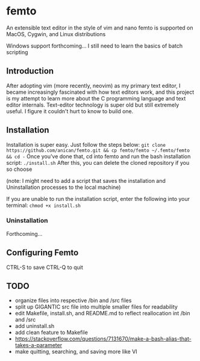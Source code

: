 # femto
An extensible text editor in the style of vim and nano
femto is supported on MacOS, Cygwin, and Linux distributions

Windows support forthcoming... I still need to learn the basics of batch scripting

## Introduction
After adopting vim (more recently, neovim) as my primary text editor, I became increasingly fascinated with how
text editors work, and this project is my attempt to learn more about the C programming
language and text editor internals. Text-editor technology is super old but still extremely
useful. I figure it couldn't hurt to know to build one.

## Installation
Installation is super easy. Just follow the steps below:
`git clone https://github.com/anican/femto.git && cp femto/femto ~/.femto/femto && cd -`
Once you've done that, cd into femto and run the bash installation script:
`./install.sh`
After this, you can delete the cloned repository if you so choose

(note: I might need to add a script that saves the installation and Uninstallation
processes to the local machine)

If you are unable to run the installation script, enter the following into your terminal:
`chmod +x install.sh`

### Uninstallation
Forthcoming... 

## Configuring Femto
CTRL-S to save
CTRL-Q to quit

## TODO
- organize files into respective /bin and /src files
- split up GIGANTIC src file into multiple smaller files for readability
- edit Makefile, install.sh, and README.md to reflect reallocation int /bin and /src
- add uninstall.sh
- add clean feature to Makefile
- https://stackoverflow.com/questions/7131670/make-a-bash-alias-that-takes-a-parameter
- make quitting, searching, and saving more like VI 
